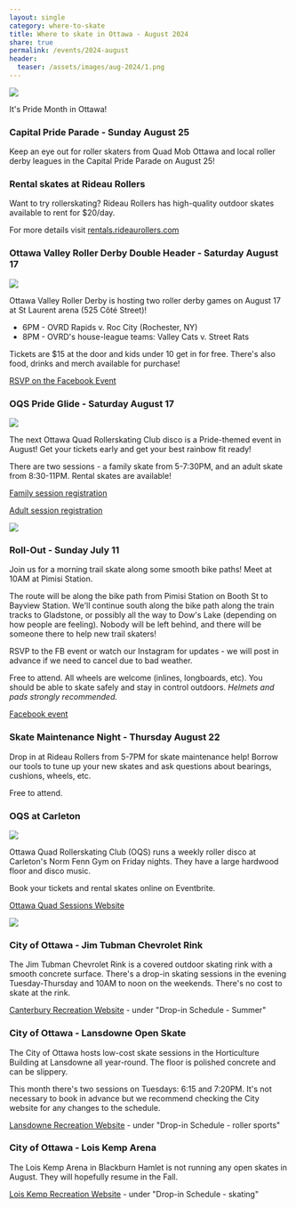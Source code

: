 ```yaml
---
layout: single
category: where-to-skate
title: Where to skate in Ottawa - August 2024 
share: true
permalink: /events/2024-august
header:
  teaser: /assets/images/aug-2024/1.png
---
```


[![](/assets/images/aug-2024/1.png)](/assets/images/aug-2024/1.png)

It's Pride Month in Ottawa! 

### Capital Pride Parade - Sunday August 25

Keep an eye out for roller skaters from Quad Mob Ottawa and local roller derby leagues in the Capital Pride Parade on August 25! 

### Rental skates at Rideau Rollers

Want to try rollerskating? Rideau Rollers has high-quality outdoor skates available to rent for $20/day. 

For more details visit [rentals.rideaurollers.com](https://rentals.rideaurollers.com) 

### Ottawa Valley Roller Derby Double Header - Saturday August 17

[![](/assets/images/aug-2024/2.png)](/assets/images/aug-2024/2.png)
 
Ottawa Valley Roller Derby is hosting two roller derby games on August 17 at St Laurent arena (525 Côté Street)!

- 6PM - OVRD Rapids v. Roc City (Rochester, NY) 
- 8PM - OVRD's house-league teams: Valley Cats v. Street Rats 

Tickets are $15 at the door and kids under 10 get in for free. There's also food, drinks and merch available for purchase!

[RSVP on the Facebook Event](https://www.facebook.com/events/787790966584909)

### OQS Pride Glide - Saturday August 17 

[![](/assets/images/aug-2024/3.png)](/assets/images/aug-2024/3.png)

The next Ottawa Quad Rollerskating Club disco is a Pride-themed event in August! Get your tickets early and get your best rainbow fit ready! 

There are two sessions - a family skate from 5-7:30PM, and an adult skate from 8:30-11PM. Rental skates are available!

[Family session registration](https://www.eventbrite.ca/e/pride-glide-roller-party-2024-all-ages-session-tickets-905774474837)

[Adult session registration](https://www.eventbrite.ca/e/pride-glide-roller-party-2024-adult-session-tickets-905775337417)

[![](/assets/images/aug-2024/4.png)](/assets/images/aug-2024/4.png)

### Roll-Out - Sunday July 11 

Join us for a morning trail skate along some smooth bike paths! Meet at 10AM at Pimisi Station.

The route will be along the bike path from Pimisi Station on Booth St to Bayview Station. We'll continue south along the bike path along the train tracks to Gladstone, or possibly all the way to Dow's Lake (depending on how people are feeling). Nobody will be left behind, and there will be someone there to help new trail skaters! 

RSVP to the FB event or watch our Instagram for updates - we will post in advance if we need to cancel due to bad weather.

Free to attend. All wheels are welcome (inlines, longboards, etc). You should be able to skate safely and stay in control outdoors. *Helmets and pads strongly recommended.*

[Facebook event](https://www.facebook.com/events/2823296124515146)

### Skate Maintenance Night - Thursday August 22 

Drop in at Rideau Rollers from 5-7PM for skate maintenance help! Borrow our tools to tune up your new skates and ask questions about bearings, cushions, wheels, etc. 

Free to attend.

### OQS at Carleton

[![](/assets/images/aug-2024/6.png)](/assets/images/aug-2024/6.png)

Ottawa Quad Rollerskating Club (OQS) runs a weekly roller disco at Carleton's Norm Fenn Gym on Friday nights. They have a large hardwood floor and disco music.

Book your tickets and rental skates online on Eventbrite.

[Ottawa Quad Sessions Website](https://ottawaquadsession.com/)

[![](/assets/images/aug-2024/5.png)](/assets/images/aug-2024/5.png)

### City of Ottawa - Jim Tubman Chevrolet Rink 

The Jim Tubman Chevrolet Rink is a covered outdoor skating rink with a smooth concrete surface. There's a drop-in skating sessions in the evening Tuesday-Thursday and 10AM to noon on the weekends. There's no cost to skate at the rink.

[Canterbury Recreation Website](https://ottawa.ca/en/recreation-and-parks/facilities/place-listing/jim-tubman-chevrolet-rink#section-5b04b910-8fa0-4eee-addb-9b842ca1b507) - under "Drop-in Schedule - Summer"

### City of Ottawa - Lansdowne Open Skate

The City of Ottawa hosts low-cost skate sessions in the Horticulture Building at Lansdowne all year-round. The floor is polished concrete and can be slippery.

This month there's two sessions on Tuesdays: 6:15 and 7:20PM. It's not necessary to book in advance but we recommend checking the City website for any changes to the schedule.

[Lansdowne Recreation Website](https://ottawa.ca/en/recreation-and-parks/recreation-facilities/facility-listing/lansdowne-park#section-02912a99-d98a-4837-9916-79bb10930795) - under "Drop-in Schedule - roller sports"

### City of Ottawa - Lois Kemp Arena

The Lois Kemp Arena in Blackburn Hamlet is not running any open skates in August. They will hopefully resume in the Fall. 

[Lois Kemp Recreation Website](https://ottawa.ca/en/recreation-and-parks/facilities/place-listing/lois-kemp-arena-blackburn#section-a48d40a8-f94f-4fb5-b339-1e37ce3d1d00) - under "Drop-in Schedule - skating"

